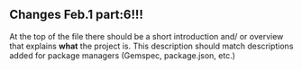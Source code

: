 ## Changes Feb.1 part:6!!!

At the top of the file there should be a short introduction and/ or overview that explains **what** the project is. This description should match descriptions added for package managers (Gemspec, package.json, etc.)
